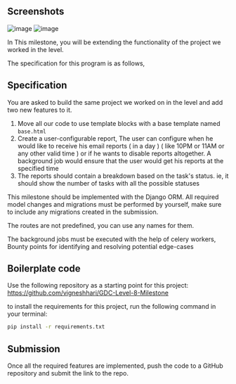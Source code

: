 ## Screenshots
![image](https://user-images.githubusercontent.com/40627011/155121748-41070b7b-e04d-4a7d-87bc-523a0991ed50.png)
![image](https://user-images.githubusercontent.com/40627011/155121866-8a305459-203a-44de-aa86-b577034dd393.png)


In This milestone, you will be extending the functionality of the project we worked in the level.

The specification for this program is as follows,

## Specification

You are asked to build the same project we worked on in the level and add two new features to it.

1) Move all our code to use template blocks with a base template named `base.html`
2) Create a user-configurable report, The user can configure when he would like to receive his email reports ( in a day ) ( like 10PM or 11AM or any other valid time ) or if he wants to disable reports altogether. A background job would ensure that the user would get his reports at the specified time
3) The reports should contain a breakdown based on the task's status. ie, it should show the number of tasks with all the possible statuses

This milestone should be implemented with the Django ORM. All required model changes and migrations must be performed by yourself, make sure to include any migrations created in the submission.

The routes are not predefined, you can use any names for them.

The background jobs must be executed with the help of celery workers, Bounty points for identifying and resolving potential edge-cases

## Boilerplate code

Use the following repository as a starting point for this project: https://github.com/vigneshhari/GDC-Level-8-Milestone

to install the requirements for this project, run the following command in your terminal:

```bash
pip install -r requirements.txt
```

## Submission

Once all the required features are implemented, push the code to a GitHub repository and submit the link to the repo.
